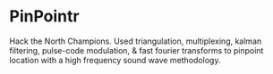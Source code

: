 # PinPointr
Hack the North Champions. Used triangulation, multiplexing, kalman filtering, pulse-code modulation, & fast fourier transforms to pinpoint location with a high frequency sound wave methodology.
